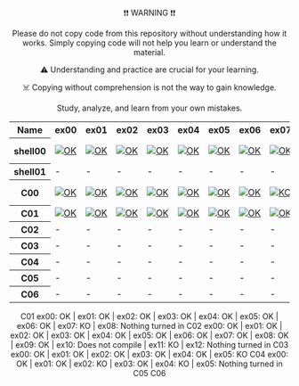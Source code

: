 <div align="center">
❗❗ WARNING ❗❗

Please do not copy code from this repository without understanding how it works. Simply copying code will not help you learn or understand the material.

⚠️ Understanding and practice are crucial for your learning.

☠️ Copying without comprehension is not the way to gain knowledge.

Study, analyze, and learn from your own mistakes.

<table align="center">
  <tr>
    <th>Name</th>
    <th>ex00</th>
    <th>ex01</th>
    <th>ex02</th>
    <th>ex03</th>
    <th>ex04</th>
    <th>ex05</th>
    <th>ex06</th>
    <th>ex07</th>
    <th>ex08</th>
    <th>ex09</th>
    <th>ex10</th>
    <th>ex11</th>
    <th>ex12</th>
  </tr>
  <tr>
    <th>shell00</th>
    <td><a href="https://github.com/blackrainbowtest/42_Yerevan/tree/main/Shell00/ex00"><img src="https://img.shields.io/badge/status-OK-brightgreen" alt="OK" /></a></td>
    <td><a href="https://github.com/blackrainbowtest/42_Yerevan/tree/main/Shell00/ex01"><img src="https://img.shields.io/badge/status-OK-brightgreen" alt="OK" /></a></td>
    <td><a href="https://github.com/blackrainbowtest/42_Yerevan/tree/main/Shell00/ex02"><img src="https://img.shields.io/badge/status-OK-brightgreen" alt="OK" /></a></td>
    <td><a href="https://github.com/blackrainbowtest/42_Yerevan/tree/main/Shell00/ex03"><img src="https://img.shields.io/badge/status-OK-brightgreen" alt="OK" /></a></td>
    <td><a href="https://github.com/blackrainbowtest/42_Yerevan/tree/main/Shell00/ex04"><img src="https://img.shields.io/badge/status-OK-brightgreen" alt="OK" /></a></td>
    <td><a href="https://github.com/blackrainbowtest/42_Yerevan/tree/main/Shell00/ex05"><img src="https://img.shields.io/badge/status-OK-brightgreen" alt="OK" /></a></td>
    <td><a href="https://github.com/blackrainbowtest/42_Yerevan/tree/main/Shell00/ex06"><img src="https://img.shields.io/badge/status-OK-brightgreen" alt="OK" /></a></td>
    <td><a href="https://github.com/blackrainbowtest/42_Yerevan/tree/main/Shell00/ex07"><img src="https://img.shields.io/badge/status-OK-brightgreen" alt="OK" /></a></td>
    <td><a href="https://github.com/blackrainbowtest/42_Yerevan/tree/main/Shell00/ex08"><img src="https://img.shields.io/badge/status-OK-brightgreen" alt="OK" /></a></td>
    <td><a href="https://github.com/blackrainbowtest/42_Yerevan/tree/main/Shell00/ex09"><img src="https://img.shields.io/badge/status-NTI-orange" alt="NTI" /></a></td>
    <td>-</td>
    <td>-</td>
    <td>-</td>
  </tr>
  <tr>
    <th>shell01</th>
    <td>-</td>
    <td>-</td>
    <td>-</td>
    <td>-</td>
    <td>-</td>
    <td>-</td>
    <td>-</td>
    <td>-</td>
    <td>-</td>
    <td>-</td>
    <td>-</td>
    <td>-</td>
    <td>-</td>
  </tr>
  <tr>
    <th>C00</th>
    <td><a href="https://github.com/blackrainbowtest/42_Yerevan/tree/main/C00/ex00/"><img src="https://img.shields.io/badge/status-OK-brightgreen" alt="OK" /></a></td>
    <td><a href="https://github.com/blackrainbowtest/42_Yerevan/tree/main/C00/ex01/"><img src="https://img.shields.io/badge/status-OK-brightgreen" alt="OK" /></a></td>
    <td><a href="https://github.com/blackrainbowtest/42_Yerevan/tree/main/C00/ex02/"><img src="https://img.shields.io/badge/status-OK-brightgreen" alt="OK" /></a></td>
    <td><a href="https://github.com/blackrainbowtest/42_Yerevan/tree/main/C00/ex03/"><img src="https://img.shields.io/badge/status-OK-brightgreen" alt="OK" /></a></td>
    <td><a href="https://github.com/blackrainbowtest/42_Yerevan/tree/main/C00/ex04/"><img src="https://img.shields.io/badge/status-OK-brightgreen" alt="OK" /></a></td>
    <td><a href="https://github.com/blackrainbowtest/42_Yerevan/tree/main/C00/ex05/"><img src="https://img.shields.io/badge/status-OK-brightgreen" alt="OK" /></a></td>
    <td><a href="https://github.com/blackrainbowtest/42_Yerevan/tree/main/C00/ex06/"><img src="https://img.shields.io/badge/status-OK-brightgreen" alt="OK" /></a></td>
    <td><a href="https://github.com/blackrainbowtest/42_Yerevan/tree/main/C00/ex07/"><img src="https://img.shields.io/badge/status-KO-red" alt="KO" /></a></td>
    <td><a href="https://github.com/blackrainbowtest/42_Yerevan/tree/main/C00/ex08/"><img src="https://img.shields.io/badge/status-NTI-orange" alt="NTI" /></a></td>
    <td>-</td>
    <td>-</td>
    <td>-</td>
    <td>-</td>
  </tr>
  <tr>
    <th>C01</th>
    <td><a href="https://github.com/blackrainbowtest/42_Yerevan/tree/main/C01/ex00/"><img src="https://img.shields.io/badge/status-OK-brightgreen" alt="OK" /></a></td>
    <td><a href="https://github.com/blackrainbowtest/42_Yerevan/tree/main/C01/ex01/"><img src="https://img.shields.io/badge/status-OK-brightgreen" alt="OK" /></a></td>
    <td><a href="https://github.com/blackrainbowtest/42_Yerevan/tree/main/C01/ex02/"><img src="https://img.shields.io/badge/status-OK-brightgreen" alt="OK" /></a></td>
    <td><a href="https://github.com/blackrainbowtest/42_Yerevan/tree/main/C01/ex03/"><img src="https://img.shields.io/badge/status-OK-brightgreen" alt="OK" /></a></td>
    <td><a href="https://github.com/blackrainbowtest/42_Yerevan/tree/main/C01/ex04/"><img src="https://img.shields.io/badge/status-OK-brightgreen" alt="OK" /></a></td>
    <td><a href="https://github.com/blackrainbowtest/42_Yerevan/tree/main/C01/ex05/"><img src="https://img.shields.io/badge/status-OK-brightgreen" alt="OK" /></a></td>
    <td><a href="https://github.com/blackrainbowtest/42_Yerevan/tree/main/C01/ex06/"><img src="https://img.shields.io/badge/status-OK-brightgreen" alt="OK" /></a></td>
    <td><a href="https://github.com/blackrainbowtest/42_Yerevan/tree/main/C01/ex06/"><img src="https://img.shields.io/badge/status-OK-brightgreen" alt="OK" /></a></td>
    <td><a href="https://github.com/blackrainbowtest/42_Yerevan/tree/main/C01/ex07/"><img src="https://img.shields.io/badge/status-KO-red" alt="KO" /></a></td>
    <td>-</td>
    <td>-</td>
    <td>-</td>
    <td>-</td>
  </tr>
  <tr>
    <th>C02</th>
    <td>-</td>
    <td>-</td>
    <td>-</td>
    <td>-</td>
    <td>-</td>
    <td>-</td>
    <td>-</td>
    <td>-</td>
    <td>-</td>
    <td>-</td>
    <td>-</td>
    <td>-</td>
    <td>-</td>
  </tr>
  <tr>
    <th>C03</th>
    <td>-</td>
    <td>-</td>
    <td>-</td>
    <td>-</td>
    <td>-</td>
    <td>-</td>
    <td>-</td>
    <td>-</td>
    <td>-</td>
    <td>-</td>
    <td>-</td>
    <td>-</td>
    <td>-</td>
  </tr>
  <tr>
    <th>C04</th>
    <td>-</td>
    <td>-</td>
    <td>-</td>
    <td>-</td>
    <td>-</td>
    <td>-</td>
    <td>-</td>
    <td>-</td>
    <td>-</td>
    <td>-</td>
    <td>-</td>
    <td>-</td>
    <td>-</td>
  </tr>
  <tr>
    <th>C05</th>
    <td>-</td>
    <td>-</td>
    <td>-</td>
    <td>-</td>
    <td>-</td>
    <td>-</td>
    <td>-</td>
    <td>-</td>
    <td>-</td>
    <td>-</td>
    <td>-</td>
    <td>-</td>
    <td>-</td>
  </tr>
  <tr>
    <th>C06</th>
    <td>-</td>
    <td>-</td>
    <td>-</td>
    <td>-</td>
    <td>-</td>
    <td>-</td>
    <td>-</td>
    <td>-</td>
    <td>-</td>
    <td>-</td>
    <td>-</td>
    <td>-</td>
    <td>-</td>
  </tr>
</table>


C01 ex00: OK | ex01: OK | ex02: OK | ex03: OK | ex04: OK | ex05: OK | ex06: OK | ex07: KO | ex08: Nothing turned in
C02 ex00: OK | ex01: OK | ex02: OK | ex03: OK | ex04: OK | ex05: OK | ex06: OK | ex07: OK | ex08: OK | ex09: OK | ex10: Does not compile | ex11: KO | ex12: Nothing turned in
C03 ex00: OK | ex01: OK | ex02: OK | ex03: OK | ex04: OK | ex05: KO
C04 ex00: OK | ex01: OK | ex02: KO | ex03: OK | ex04: KO | ex05: Nothing turned in
C05
C06

</div>
